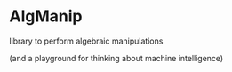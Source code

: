 # AlgManip
library to perform algebraic manipulations

(and a playground for thinking about machine intelligence)

<!--
File | Role
---- | ----

-->
